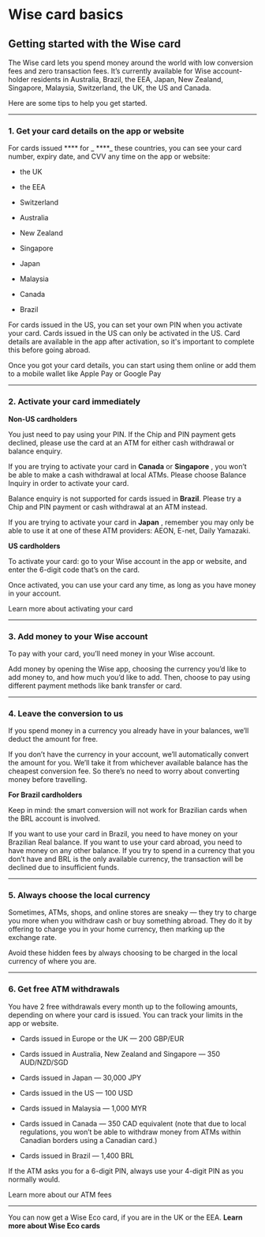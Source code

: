 # Wise card basics  
## Getting started with the Wise card  
The Wise card lets you spend money around the world with low conversion fees and zero transaction fees. It’s currently available for Wise account-holder residents in Australia, Brazil, the EEA, Japan, New Zealand, Singapore, Malaysia, Switzerland, the UK, the US and Canada. 

Here are some tips to help you get started.

* * *

### 1\. Get your card details on the app or website

For cards issued **** for _ ****_ these countries, you can see your card number, expiry date, and CVV any time on the app or website:

  * the UK

  * the EEA

  * Switzerland

  * Australia

  * New Zealand

  * Singapore

  * Japan 

  * Malaysia

  * Canada

  * Brazil




For cards issued in the US, you can set your own PIN when you activate your card. Cards issued in the US can only be activated in the US. Card details are available in the app after activation, so it's important to complete this before going abroad. 

Once you got your card details, you can start using them online or add them to a mobile wallet like Apple Pay or Google Pay

* * *

### 2\. Activate your card immediately

 **Non-US cardholders**

You just need to pay using your PIN. If the Chip and PIN payment gets declined, please use the card at an ATM for either cash withdrawal or balance enquiry.

If you are trying to activate your card in **Canada** or **Singapore** , you won’t be able to make a cash withdrawal at local ATMs. Please choose Balance Inquiry in order to activate your card. 

Balance enquiry is not supported for cards issued in **Brazil**. Please try a Chip and PIN payment or cash withdrawal at an ATM instead.

If you are trying to activate your card in **Japan** , remember you may only be able to use it at one of these ATM providers: AEON, E-net, Daily Yamazaki.

 **US cardholders**

To activate your card: go to your Wise account in the app or website, and enter the 6-digit code that’s on the card. 

Once activated, you can use your card any time, as long as you have money in your account.

Learn more about activating your card

* * *

### 3\. Add money to your Wise account

To pay with your card, you’ll need money in your Wise account.

Add money by opening the Wise app, choosing the currency you’d like to add money to, and how much you’d like to add. Then, choose to pay using different payment methods like bank transfer or card.

* * *

### 4\. Leave the conversion to us

If you spend money in a currency you already have in your balances, we’ll deduct the amount for free.

If you don’t have the currency in your account, we’ll automatically convert the amount for you. We’ll take it from whichever available balance has the cheapest conversion fee. So there’s no need to worry about converting money before travelling.

 **For Brazil cardholders**

Keep in mind: the smart conversion will not work for Brazilian cards when the BRL account is involved. 

If you want to use your card in Brazil, you need to have money on your Brazilian Real balance. If you want to use your card abroad, you need to have money on any other balance. If you try to spend in a currency that you don’t have and BRL is the only available currency, the transaction will be declined due to insufficient funds.

* * *

### 5\. Always choose the local currency

Sometimes, ATMs, shops, and online stores are sneaky — they try to charge you more when you withdraw cash or buy something abroad. They do it by offering to charge you in your home currency, then marking up the exchange rate.

Avoid these hidden fees by always choosing to be charged in the local currency of where you are.

* * *

### 6\. Get free ATM withdrawals

You have 2 free withdrawals every month up to the following amounts, depending on where your card is issued. You can track your limits in the app or website.

  * Cards issued in Europe or the UK — 200 GBP/EUR

  * Cards issued in Australia, New Zealand and Singapore — 350 AUD/NZD/SGD

  * Cards issued in Japan — 30,000 JPY

  * Cards issued in the US — 100 USD

  * Cards issued in Malaysia — 1,000 MYR

  * Cards issued in Canada — 350 CAD equivalent (note that due to local regulations, you won’t be able to withdraw money from ATMs within Canadian borders using a Canadian card.)

  * Cards issued in Brazil — 1,400 BRL




If the ATM asks you for a 6-digit PIN, always use your 4-digit PIN as you normally would. 

Learn more about our ATM fees

* * *

You can now get a Wise Eco card, if you are in the UK or the EEA. **Learn more about Wise Eco cards**